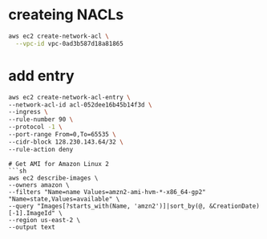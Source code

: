 # createing NACLs
```sh
aws ec2 create-network-acl \
  --vpc-id vpc-0ad3b587d18a81865
```
# add entry
```sh
aws ec2 create-network-acl-entry \
--network-acl-id acl-052dee16b45b14f3d \
--ingress \
--rule-number 90 \
--protocol -1 \
--port-range From=0,To=65535 \
--cidr-block 128.230.143.64/32 \
--rule-action deny
```

```
# Get AMI for Amazon Linux 2
```sh
aws ec2 describe-images \
--owners amazon \
--filters "Name=name Values=amzn2-ami-hvm-*-x86_64-gp2" "Name=state,Values=available" \
--query "Images[?starts_with(Name, 'amzn2')]|sort_by(@, &CreationDate)[-1].ImageId" \
--region us-east-2 \
--output text

```